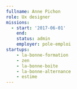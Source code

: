 ```yaml
---
fullname: Anne Pichon
role: Ux designer
missions:
  - start: '2017-06-01'
    end:
    status: admin
    employer: pole-emploi
startups:
    - la-bonne-formation
    - zen
    - la-bonne-boite
    - la-bonne-alternance
    - estime
---
```

